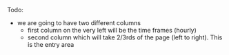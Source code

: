 Todo:

* we are going to have two different columns
    * first column on the very left will be the time frames (hourly)
    * second column which will take 2/3rds of the page (left to right). This is the entry area